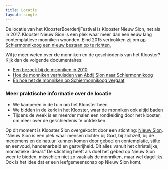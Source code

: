 ```yaml
---
title: Locatie
layout: single
---
```


De locatie van het KloosterBoerderijFestival is Klooster Nieuw Sion, net als in 2017. 
Klooster Nieuw Sion is een plek waar meer dan een eeuw lang contemplatieve monniken woonden. Eind 2015 vertrokken zij om <a href="https://kloosterschiermonnikoog.nl/">op Schiermonnikoog een nieuw bestaan op te richten.</a>

Wil je meer weten over de monniken en de geschiedenis van het Klooster? Kijk dan de volgende documentaires:

- [Een bezoek bij de monniken in 2010](https://www.npostart.nl/het-beste-van-de-kloosterserie/13-04-2010/RKK_1367085)
- [Hoe de monniken verhuisden van Abdij Sion naar Schiermonnikoog](https://www.npo.nl/de-terugkeer-van-de-monniken-op-schiermonnikoog/27-12-2015/RKK_1676990)
- [En hoe het de monniken op Schiermonnikoog vergaat](https://www.npo.nl/kruispunt-special-de-monniken-van-schier/16-04-2017/KN_1690421)


### Meer praktische informatie over de locatie

- We kamperen in de tuin om het Klooster heen
- We bidden in de kerk in het Klooster, waar de monniken ook altijd baden
- Tijdens de week is er meerder malen een rondleiding door het klooster, om meer over de geschiedenis te ontdekken

Op dit moment is Klooster Sion overgekocht door een stichting: [Nieuw Sion](http://www.nieuwsion.nl). “Nieuw Sion is een plek waar mensen dichter bij God, bij zichzelf, bij de medemens en de natuur kunnen komen door gebed en contemplatie, stilte en eenvoud, handenarbeid en gastvrijheid. Dit alles vanuit het christelijke, monastieke ideaal.” De stichting heeft als doel het gebed op Nieuw Sion weer te bidden, misschien niet zo vaak als de monniken, maar wel dagelijks. Ook is het idee dat er een leefgemeenschap op Nieuw Sion komt. 

